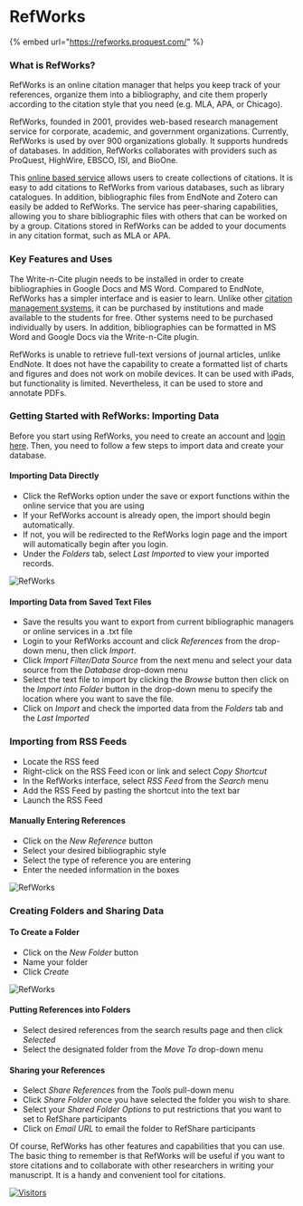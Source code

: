 # RefWorks

{% embed url="https://refworks.proquest.com/" %}

### What is RefWorks?&#x20;

RefWorks is an online citation manager that helps you keep track of your references, organize them into a bibliography, and cite them properly according to the citation style that you need (e.g. MLA, APA, or Chicago).&#x20;

RefWorks, founded in 2001, provides web-based research management service for corporate, academic, and government organizations. Currently, RefWorks is used by over 900 organizations globally. It supports hundreds of databases. In addition, RefWorks collaborates with providers such as ProQuest, HighWire, EBSCO, ISI, and BioOne.

This [online based service](http://proquest.libguides.com/newrefworks) allows users to create collections of citations. It is easy to add citations to RefWorks from various databases, such as library catalogues. In addition, bibliographic files from EndNote and Zotero can easily be added to RefWorks. The service has peer-sharing capabilities, allowing you to share bibliographic files with others that can be worked on by a group. Citations stored in RefWorks can be added to your documents in any citation format, such as MLA or APA.

### Key Features and Uses

The Write-n-Cite plugin needs to be installed in order to create bibliographies in Google Docs and MS Word. Compared to EndNote, RefWorks has a simpler interface and is easier to learn. Unlike other [citation management systems](https://www.enago.com/academy/organizing-your-research-which-citation-management-tool-to-choose/), it can be purchased by institutions and made available to the students for free. Other systems need to be purchased individually by users. In addition, bibliographies can be formatted in MS Word and Google Docs via the Write-n-Cite plugin.

RefWorks is unable to retrieve full-text versions of journal articles, unlike EndNote. It does not have the capability to create a formatted list of charts and figures and does not work on mobile devices. It can be used with iPads, but functionality is limited. Nevertheless, it can be used to store and annotate PDFs.

### Getting Started with RefWorks: Importing Data

Before you start using RefWorks, you need to create an account and [login here](https://www.refworks.com/refworks2/default.aspx?r=authentication::init). Then, you need to follow a few steps to import data and create your database.

#### Importing Data Directly

* Click the RefWorks option under the save or export functions within the online service that you are using
* If your RefWorks account is already open, the import should begin automatically.
* If not, you will be redirected to the RefWorks login page and the import will automatically begin after you login.
* Under the _Folders_ tab, select _Last Imported_ to view your imported records.

![RefWorks](https://www.enago.com/academy/wp-content/uploads/2017/11/Import-files\_RefWorks.png)

#### Importing Data from Saved Text Files

* Save the results you want to export from current bibliographic managers or online services in a .txt file
* Login to your RefWorks account and click _References_ from the drop-down menu, then click _Import_.
* Click _Import Filter/Data Source_ from the next menu and select your data source from the _Database_ drop-down menu
* Select the text file to import by clicking the _Browse_ button then click on the _Import into Folder_ button in the drop-down menu to specify the location where you want to save the file.
* Click on _Import_ and check the imported data from the _Folders_ tab and the _Last Imported_

### Importing from RSS Feeds

* Locate the RSS feed
* Right-click on the RSS Feed icon or link and select _Copy Shortcut_
* In the RefWorks interface, select _RSS Feed_ from the _Search_ menu
* Add the RSS Feed by pasting the shortcut into the text bar
* Launch the RSS Feed

#### Manually Entering References

* Click on the _New Reference_ button
* Select your desired bibliographic style
* Select the type of reference you are entering
* Enter the needed information in the boxes

![RefWorks](https://www.enago.com/academy/wp-content/uploads/2017/11/Creating-references\_RefWorks.png)

### Creating Folders and Sharing Data

#### To Create a Folder

* Click on the _New Folder_ button
* Name your folder
* Click _Create_

![RefWorks](https://www.enago.com/academy/wp-content/uploads/2017/11/Creating-and-sharing-folders\_RefWorks.png)

#### Putting References into Folders

* Select desired references from the search results page and then click _Selected_
* Select the designated folder from the _Move To_ drop-down menu

#### Sharing your References

* Select _Share References_ from the _Tools_ pull-down menu
* Click _Share Folder_ once you have selected the folder you wish to share.
* Select your _Shared Folder Options_ to put restrictions that you want to set to RefShare participants
* Click on _Email URL_ to email the folder to RefShare participants

Of course, RefWorks has other features and capabilities that you can use. The basic thing to remember is that RefWorks will be useful if you want to store citations and to collaborate with other researchers in writing your manuscript. It is a handy and convenient tool for citations.

[![Visitors](https://api.visitorbadge.io/api/visitors?path=https%3A%2F%2Fgithub.com%2Fdrshahizan\&labelColor=%23697689\&countColor=%23555555\&style=plastic)](https://visitorbadge.io/status?path=https%3A%2F%2Fgithub.com%2Fdrshahizan)
